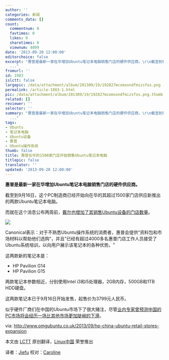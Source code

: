 ```yaml
---
author: ''
categories: 新闻
comments_data: []
count:
  commentnum: 0
  favtimes: 0
  likes: 0
  sharetimes: 0
  viewnum: 4099
date: '2013-09-20 12:00:00'
editorchoice: false
excerpt: "惠普是最新一家在华增加Ubuntu笔记本电脑销售门店的硬件供应商。\r\n截至到9月16日，这个PC制造商已经开始向在华的其超过1500家门店供应新推出的两款Ubuntu笔记本电脑。\r\n而就在这个消息公布两周前，戴尔也增加了其销售U
  ..."
fromurl: ''
id: 1983
islctt: false
largepic: /data/attachment/album/201309/19/192827mcomxondfmizsfos.png
permalink: /article-1983-1.html
pic: /data/attachment/album/201309/19/192827mcomxondfmizsfos.png.thumb.jpg
related: []
reviewer: ''
selector: ''
summary: "惠普是最新一家在华增加Ubuntu笔记本电脑销售门店的硬件供应商。\r\n截至到9月16日，这个PC制造商已经开始向在华的其超过1500家门店供应新推出的两款Ubuntu笔记本电脑。\r\n而就在这个消息公布两周前，戴尔也增加了其销售U
  ..."
tags:
- Ubuntu
- 笔记本电脑
- Ubuntu设备
- 惠普
- Ubuntu操作系统
thumb: false
title: 惠普在华的1500家门店开始销售Ubuntu笔记本电脑
titlepic: false
translator: ''
updated: '2013-09-20 12:00:00'
---
```


**惠普是最新一家在华增加Ubuntu笔记本电脑销售门店的硬件供应商。**


截至到9月16日，这个PC制造商已经开始向在华的其超过1500家门店供应新推出的两款Ubuntu笔记本电脑。


而就在这个消息公布两周前，[戴尔也增加了其销售Ubuntu设备的门店数量](http://www.omgubuntu.co.uk/2013/09/dell-to-increase-number-of-stores-selling-ubuntu-loaded-laptops)。


 ![](/data/attachment/album/201309/19/192827mcomxondfmizsfos.png)


Canonical表示：对于不熟悉Ubuntu操作系统的消费者，惠普会提供“资料包和市场材料以帮助他们选购”，并且"已经有超过4000多名惠普门店工作人员接受了Ubuntu系统培训，以向用户展示该笔记本的各种优势。"


这两款新的笔记本是：


* HP Pavilion G14
* HP Pavilion G15


两款笔记本参数相近，分别使用Intel i3和i5处理器，2GB内存，500GB和1TB HDD硬盘。


这两款笔记本已于9月16日开始发售，起售价为3799元人民币。


似乎硬件厂商们在中国的Ubuntu市场下了很大赌注，尽管[业内专家曾预测中国的PC市场将会经历一场比其他市场更加陡峭的下滑](http://www.cnbc.com/id/100998887)。


via: <http://www.omgubuntu.co.uk/2013/09/hp-china-ubuntu-retail-stores-expansion>


本文由 [LCTT](https://github.com/LCTT/TranslateProject) 原创翻译，[Linux中国](http://linux.cn/portal.php) 荣誉推出


译者：[Jiefu](http://linux.cn/space/Jiefu) 校对：[Caroline](http://linux.cn/space/14763)